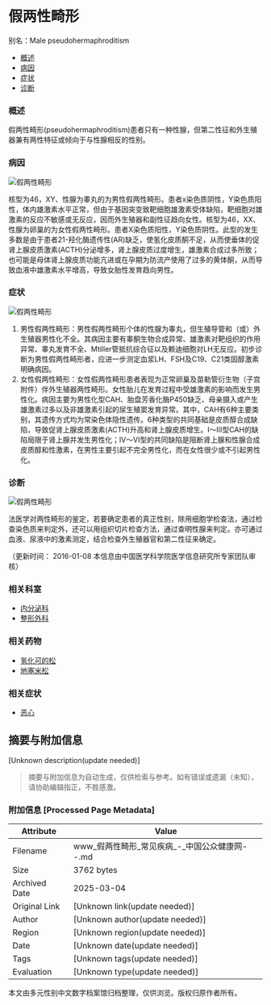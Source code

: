 # 假两性畸形

别名：Male pseudohermaphroditism

-   [概述](#define)
-   [病因](#causes)
-   [症状](#symptom)
-   [诊断](#diagnose)

### 概述

假两性畸形(pseudohermaphroditism)患者只有一种性腺，但第二性征和外生殖器兼有两性特征或倾向于与性腺相反的性别。

### 病因

![假两性畸形](http://www.chealth.org.cn/images/back.gif)

核型为46，XY、性腺为睾丸的为男性假两性畸形。患者x染色质阴性，Y染色质阳性，体内雄激素水平正常，但由于基因突变致靶细胞雄激素受体缺陷，靶细胞对雄激素的反应不敏感或无反应，因而外生殖器和副性征趋向女性。核型为46，XX、性腺为卵巢的为女性假两性畸形。患者X染色质阳性，Y染色质阴性。此型的发生多数是由于患者21-羟化酶遗传性(AR)缺乏，使氢化皮质酮不足，从而使垂体的促肾上腺皮质激素(ACTH)分泌增多，肾上腺皮质过度增生，雄激素合成过多所致；也可能是母体肾上腺皮质功能亢进或在孕期为防流产使用了过多的黄体酮，从而导致血液中雄激素水平增高，导致女胎性发育趋向男性。

### 症状

![假两性畸形](http://www.chealth.org.cn/images/back.gif)

1. 男性假两性畸形：男性假两性畸形个体的性腺为睾丸，但生殖导管和（或）外生殖器男性化不全。其病因主要有睾酮生物合成异常、雄激素对靶组织的作用异常、睾丸发育不全、Mtiller管抵抗综合征以及赖迪细胞对LH无反应。初步诊断为男性假两性畸形者，应进一步测定血浆LH、FSH及C19、C21类固醇激素明确病因。
2. 女性假两性畸形：女性假两性畸形患者表现为正常卵巢及苗勒管衍生物（子宫附件）伴外生殖器两性畸形。女性胎儿在发育过程中受雄激素的影响而发生男性化。病因主要为男性化型CAH、胎盘芳香化酶P450缺乏、母亲摄入或产生雄激素过多以及非雄激素引起的尿生殖窦发育异常。其中，CAH有6种主要类别，其遗传方式均为常染色体隐性遗传。6种类型的共同基础是皮质醇合成缺陷，导致促肾上腺皮质激素(ACTH)升高和肾上腺皮质增生。Ⅰ～Ⅲ型CAH的缺陷局限于肾上腺并发生男性化；Ⅳ～Ⅵ型的共同缺陷是阻断肾上腺和性腺合成皮质醇和性激素，在男性主要引起不完全男性化，而在女性很少或不引起男性化。

### 诊断

![假两性畸形](http://www.chealth.org.cn/images/back.gif)

法医学对两性畸形的鉴定，若要确定患者的真正性别，除用细胞学检查法，通过检查染色质来判定外，还可以用组织切片检查方法，通过查明性腺来判定。亦可通过血液、尿液中的激素测定，结合检查外生殖器官和第二性征来确定。

（更新时间： 2016-01-08 本信息由中国医学科学院医学信息研究所专家团队审核）

### 相关科室

-   [内分泌科](http://www.chealth.org.cn/mon/departments_disease/article/departments_disease.html?key=MF149027412&name=%E5%86%85%E5%88%86%E6%B3%8C%E7%A7%91 "内分泌科")
-   [整形外科](http://www.chealth.org.cn/mon/departments_disease/article/departments_disease.html?key=MF149027426&name=%E6%95%B4%E5%BD%A2%E5%A4%96%E7%A7%91 "整形外科")

### 相关药物

-   [氢化可的松](http://www.chealth.org.cn/mon/drugs/article/MB145014068.html "氢化可的松")
-   [地塞米松](http://www.chealth.org.cn/mon/drugs/article/MB145012171.html "地塞米松")

### 相关症状

-   [恶心](http://www.chealth.org.cn/mon/symptoms/article/MC147026054.html "恶心")
<!-- tcd_original_link http://www.chealth.org.cn/mon/diseases/article/MA144004315.html -->


## 摘要与附加信息

<!-- tcd_abstract -->
[Unknown description(update needed)]
<!-- tcd_abstract_end -->

> 摘要与附加信息为自动生成，仅供检索与参考。如有错误或遗漏（未知），请协助编辑指正，不胜感激。

### 附加信息 [Processed Page Metadata]

| Attribute       | Value                                  |
|-----------------|----------------------------------------|
| Filename        | www_假两性畸形_常见疾病_-_中国公众健康网--.md                             |
| Size            | 3762 bytes                           |
| Archived Date   | 2025-03-04                             |
| Original Link   | [Unknown link(update needed)]                       |
| Author          | [Unknown author(update needed)]                               |
| Region          | [Unknown region(update needed)]                               |
| Date            | [Unknown date(update needed)]                                 |
| Tags            | [Unknown tags(update needed)]                                 |
| Evaluation            | [Unknown type(update needed)]                                 |
<!-- tcd_table_end -->

本文由多元性别中文数字档案馆归档整理，仅供浏览。版权归原作者所有。
